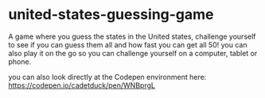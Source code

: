 # united-states-guessing-game
A game where you guess the states in the United states, challenge yourself to see if you can guess them all and how fast you can get all 50! you can also play it on the go so you can challenge yourself on a computer, tablet or phone.

you can also look directly at the Codepen environment here: https://codepen.io/cadetduck/pen/WNBprgL
